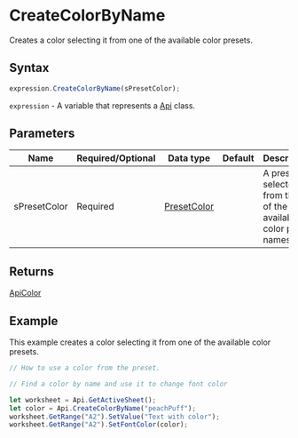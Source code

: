 # CreateColorByName

Creates a color selecting it from one of the available color presets.

## Syntax

```javascript
expression.CreateColorByName(sPresetColor);
```

`expression` - A variable that represents a [Api](../Api.md) class.

## Parameters

| **Name** | **Required/Optional** | **Data type** | **Default** | **Description** |
| ------------- | ------------- | ------------- | ------------- | ------------- |
| sPresetColor | Required | [PresetColor](../../Enumeration/PresetColor.md) |  | A preset selected from the list of the available color preset names. |

## Returns

[ApiColor](../../ApiColor/ApiColor.md)

## Example

This example creates a color selecting it from one of the available color presets.

```javascript editor-xlsx
// How to use a color from the preset.

// Find a color by name and use it to change font color

let worksheet = Api.GetActiveSheet();
let color = Api.CreateColorByName("peachPuff");
worksheet.GetRange("A2").SetValue("Text with color");
worksheet.GetRange("A2").SetFontColor(color);
```

